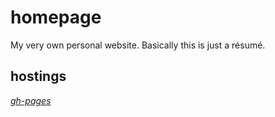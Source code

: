 # homepage
My very own personal website. Basically this is just a résumé.
## hostings
[*gh-pages*](https://sergtesst.github.io/homepage/)
